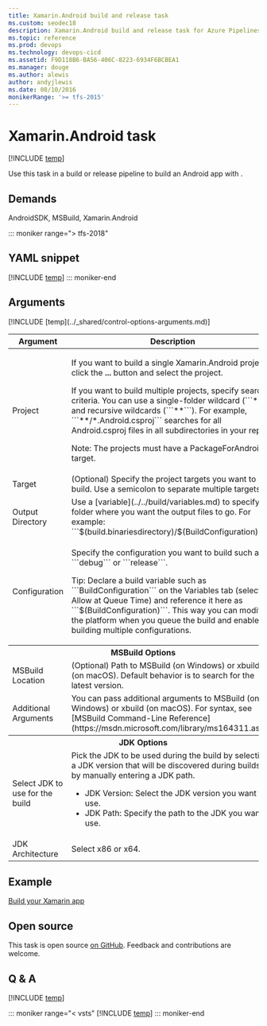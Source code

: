 ```yaml
---
title: Xamarin.Android build and release task
ms.custom: seodec18
description: Xamarin.Android build and release task for Azure Pipelines and Team Foundation Server (TFS)
ms.topic: reference
ms.prod: devops
ms.technology: devops-cicd
ms.assetid: F9D118B6-BA56-406C-8223-6934F6BCBEA1
ms.manager: douge
ms.author: alewis
author: andyjlewis
ms.date: 08/10/2016
monikerRange: '>= tfs-2015'
---
```


# Xamarin.Android task

[!INCLUDE [temp](../../_shared/version-tfs-2015-rtm.md)]

Use this task in a build or release pipeline to build an Android app with .

## Demands

AndroidSDK, MSBuild, Xamarin.Android

::: moniker range="> tfs-2018"
## YAML snippet
[!INCLUDE [temp](../_shared/yaml/XamarinAndroidV1.md)]
::: moniker-end

## Arguments

<table>
<thead>
<tr>
<th>Argument</th>
<th>Description</th>
</tr>
</thead>
<tr>
<td>Project</td>
<td>
<p>If you want to build a single Xamarin.Android project, click the <strong>...</strong> button and select the project.</p>
<p>If you want to build multiple projects, specify search criteria. You can use a single-folder wildcard (```*```) and recursive wildcards (```**```). For example, ```**/*.Android.csproj``` searches for all Android.csproj files in all subdirectories in your repo.</p>
<p>Note: The projects must have a PackageForAndroid target.</p>
</td>
</tr>
<tr>
<td>Target</td>
<td>
(Optional) Specify the project targets you want to build. Use a semicolon to separate multiple targets.
</td>
</tr>
<tr>
<td>Output Directory</td>
<td>
Use a [variable](../../build/variables.md) to specify the folder where you want the output files to go. For example: ```$(build.binariesdirectory)/$(BuildConfiguration)```
</td>
</tr>
<tr>
<td>Configuration</td>
<td><p>Specify the configuration you want to build such as ```debug``` or ```release```.</p>
<p>Tip: Declare a build variable such as ```BuildConfiguration``` on the Variables tab (selecting Allow at Queue Time) and reference it here as ```$(BuildConfiguration)```. This way you can modify the platform when you queue the build and enable building multiple configurations.</p>
</td>
</tr>
<tr>
<th style="text-align: center" colspan="2">MSBuild Options</th>
</tr>
<tr>
<td>MSBuild Location</td>
<td>
(Optional) Path to MSBuild (on Windows) or xbuild (on macOS).  Default behavior is to search for the latest version.
</td>
</tr>
<tr>
<td>Additional Arguments</td>
<td>
You can pass additional arguments to MSBuild (on Windows) or xbuild (on macOS). For syntax, see [MSBuild Command-Line Reference](https://msdn.microsoft.com/library/ms164311.aspx).
</td>
</tr>
<tr>
<th style="text-align: center" colspan="2">JDK Options</th>
</tr>
<tr>
<td>Select JDK to use for the build</td>
<td>
Pick the JDK to be used during the build by selecting a JDK version that will be discovered during builds or by manually entering a JDK path.
<ul>
<li>JDK Version: Select the JDK version you want to use.</li>
<li>JDK Path: Specify the path to the JDK you want to use.</li>
</ul>
</td>
</tr>
<tr>
<td>JDK Architecture</td>
<td>
Select x86 or x64.
</td>
</tr>
[!INCLUDE [temp](../_shared/control-options-arguments.md)]
</table>

## Example

[Build your Xamarin app](../../apps/mobile/xamarin.md)

## Open source

This task is open source [on GitHub](https://github.com/Microsoft/azure-pipelines-tasks). Feedback and contributions are welcome.

## Q & A
<!-- BEGINSECTION class="md-qanda" -->

[!INCLUDE [temp](../../_shared/qa-agents.md)]

::: moniker range="< vsts"
[!INCLUDE [temp](../../_shared/qa-versions.md)]
::: moniker-end

<!-- ENDSECTION -->
